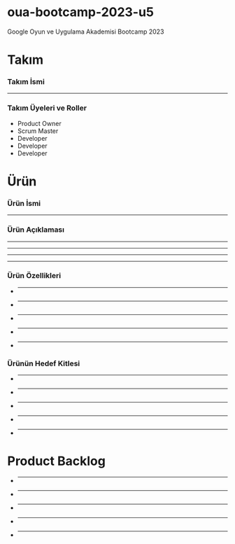 # oua-bootcamp-2023-u5
 Google Oyun ve Uygulama Akademisi Bootcamp 2023

# Takım
### Takım İsmi
----------
### Takım Üyeleri ve Roller
* Product Owner
* Scrum Master
* Developer
* Developer
* Developer

# Ürün
### Ürün İsmi
----------
### Ürün Açıklaması
----------
----------
----------
----------
### Ürün Özellikleri
* ----------
* ----------
* ----------
* ----------
* ----------
### Ürünün Hedef Kitlesi
* ----------
* ----------
* ----------
* ----------
* ----------

# Product Backlog
* ----------
* ----------
* ----------
* ----------
* ---------- 
